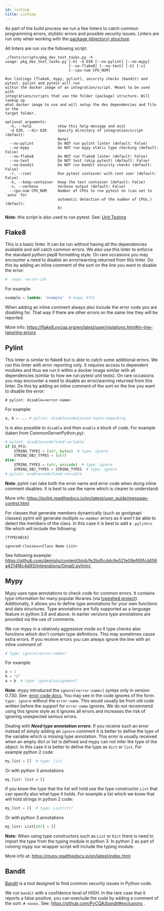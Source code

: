 ```yaml
---
id: linting
title: Linting
---
```


As part of the build process we run a few linters to catch common programming errors, stylistic errors and possible security issues. Linters are run only when working with the [package (directory) structure](package-dir.md).

All linters are run via the following script:
```
./Tests/scripts/pkg_dev_test_tasks.py -h
usage: pkg_dev_test_tasks.py [-h] -d DIR [--no-pylint] [--no-mypy]
                             [--no-flake8] [--no-test] [-k] [-v]
                             [--cpu-num CPU_NUM]

Run lintings (flake8, mypy, pylint), security checks (bandit) and pytest. pylint and pytest will run
within the docker image of an integration/script. Meant to be used with
integrations/scripts that use the folder (package) structure. Will lookup up
what docker image to use and will setup the dev dependencies and file in the
target folder.

optional arguments:
  -h, --help            show this help message and exit
  -d DIR, --dir DIR     Specify directory of integration/script (default:
                        None)
  --no-pylint           Do NOT run pylint linter (default: False)
  --no-mypy             Do NOT run mypy static type checking (default: False)
  --no-flake8           Do NOT run flake8 linter (default: False)
  --no-test             Do NOT test (skip pytest) (default: False)
  --no-bandit           Do NOT run bandit security checks (default: False)
  -r, --root            Run pytest container with root user (default: False)
  -k, --keep-container  Keep the test container (default: False)
  -v, --verbose         Verbose output (default: False)
  --cpu-num CPU_NUM     Number of CPUs to run pytest on (can set to `auto` for
                        automatic detection of the number of CPUs.) (default:
                        0)
```

**Note**: this script is also used to run pytest. See: [Unit Testing](unit-testing.md)

## Flake8
This is a basic linter. It can be run without having all the dependencies available and will catch common errors. We also use this linter to enforce the standard python pep8 formatting style. On rare occasions you may encounter a need to disable an error/warning returned from this linter. Do this by adding an inline comment of the sort on the line you want to disable the error:
```python
#  noqa: <error-id>
```
For example:
```python
example = lambda: 'example'  # noqa: E731
```
When adding an inline comment always also include the error code you are disabling for. That way if there are other errors on the same line they will be reported.

More info: https://flake8.pycqa.org/en/latest/user/violations.html#in-line-ignoring-errors 


## Pylint
This linter is similar to flake8 but is able to catch some additional errors. We run this linter with error reporting only. It requires access to dependent modules and thus we run it within a docker image similar with all dependencies (similar to how we run pytest unit tests). On rare occasions you may encounter a need to disable an error/warning returned from this linter. Do this by adding an inline comment of the sort on the line you want to disable the error:
```
# pylint: disable=<error-name>
```
For example:
```python
a, b = ... # pylint: disable=unbalanced-tuple-unpacking
```
Is is also possible to `disable` and then `enable` a block of code. For example (taken from CommonServerPython.py):
```python
# pylint: disable=undefined-variable
if IS_PY3:
    STRING_TYPES = (str, bytes)  # type: ignore
    STRING_OBJ_TYPES = (str)
else:
    STRING_TYPES = (str, unicode)  # type: ignore
    STRING_OBJ_TYPES = STRING_TYPES  # type: ignore
# pylint: enable=undefined-variable
```
**Note**: pylint can take both the error name and error code when doing inline comment disables. It is best to use the name which is clearer to understand. 

More info: https://pylint.readthedocs.io/en/latest/user_guide/message-control.html

For classes that generate members dynamically (such as goolgeapi classes) pylint will generate multiple `no-member` errors as it won't be able to detect the members of the class. In this case it is best to add a `.pylintrc` file which will include the following:
```
[TYPECHECK]

ignored-classes=<Class Name List>
```
See following example: https://github.com/demisto/content/blob/fe2bd5cddc6e521e08ef65fcd456a4214f8c4d93/Integrations/Gmail/.pylintrc

## Mypy
Mypy uses type annotations to check code for common errors. It contains type information for many popular libraries (via [typeshed project](https://github.com/python/typeshed)). Additionally, it allows you to define type annotations for your own functions and data structures. Type annotations are fully supported as a language feature in python 3.6 and above. In earlier versions type annotations are provided via the use of comments. 

We run mypy in a relatively aggressive mode so it type checks also functions which don't contain type definitions. This may sometimes cause extra errors. If you receive errors you can always ignore the line with an inline comment of:
```python
# type: ignore[<error-name>]
``` 
For example:
```python
a = 1
b = "2"
a = b  # type: ignore[assignment]
```
**Note**: mypy introduced the `ignore[<error-name>]` syntax only in version 0.730. See: [error code docs](https://mypy.readthedocs.io/en/latest/error_codes.html). You may see in the code ignores of the form: `type: ignore` without the `error-name`. This would usually be from old code written before the support for `error-name` ignores. We do not recommend using this ignore style as it ignores all errors and increases the risk of ignoring unexpected serious errors.

Dealing with ***Need type annotation errors***: If you receive such an error instead of simply adding an `ignore` comment it is better to define the type of the variable which is missing type annotation. This error is usually received when an empty dict or list is defined and mypy can not infer the type of the object. In this case it is better to define the type as `dict` or `list`. For example python 2 code:
```python
my_list = []  # type: list
```
Or with python 3 annotations
```
my_list: list = []
```
If you know the type that the list will hold use the type constructor `List` that can specify also what type it holds. For example a list which we know that will hold strings in python 2 code:
```python
my_list = []  # type: List[str]
```
Or with python 3 annotations
```python
my_list: List[str] = []
```
**Note:** When using type constructors such as `List` or `Dict` there is need to import the type from the typing module in python 3. In python 2 as part of running mypy our wrapper script will include the typing module.

More info at: https://mypy.readthedocs.io/en/latest/index.html

## Bandit
[Bandit](https://github.com/PyCQA/bandit) is a tool designed to find common security issues in Python code. 

We run `bandit` with a confidence level of HIGH. In the rare case that it reports a false positive, you can execlude the code by adding a comment of the sort: `# nosec`. See: https://github.com/PyCQA/bandit#exclusions . 
